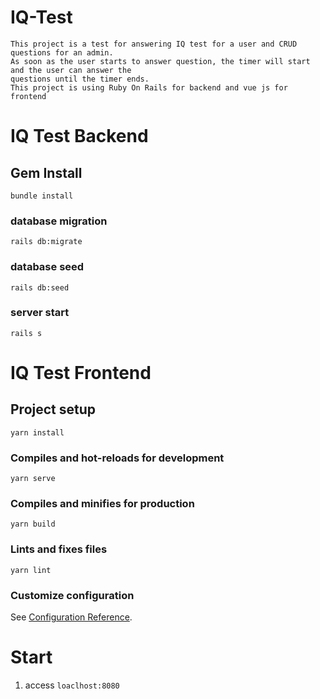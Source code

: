 # IQ-Test

    This project is a test for answering IQ test for a user and CRUD questions for an admin.
    As soon as the user starts to answer question, the timer will start and the user can answer the
    questions until the timer ends.
    This project is using Ruby On Rails for backend and vue js for frontend

# IQ Test Backend

## Gem Install
```
bundle install
```
### database migration
```
rails db:migrate
```
### database seed
```
rails db:seed
```
### server start
```
rails s
```
# IQ Test Frontend

## Project setup
```
yarn install
```
### Compiles and hot-reloads for development
```
yarn serve
```

### Compiles and minifies for production
```
yarn build
```

### Lints and fixes files
```
yarn lint
```

### Customize configuration
See [Configuration Reference](https://cli.vuejs.org/config/).

# Start
1. access `loaclhost:8080`
